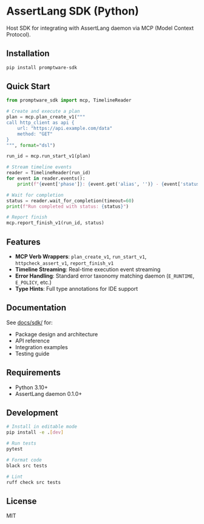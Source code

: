 # AssertLang SDK (Python)

Host SDK for integrating with AssertLang daemon via MCP (Model Context Protocol).

## Installation

```bash
pip install promptware-sdk
```

## Quick Start

```python
from promptware_sdk import mcp, TimelineReader

# Create and execute a plan
plan = mcp.plan_create_v1("""
call http_client as api {
    url: "https://api.example.com/data"
    method: "GET"
}
""", format="dsl")

run_id = mcp.run_start_v1(plan)

# Stream timeline events
reader = TimelineReader(run_id)
for event in reader.events():
    print(f"{event['phase']}: {event.get('alias', '')} - {event['status']}")

# Wait for completion
status = reader.wait_for_completion(timeout=60)
print(f"Run completed with status: {status}")

# Report finish
mcp.report_finish_v1(run_id, status)
```

## Features

- **MCP Verb Wrappers**: `plan_create_v1`, `run_start_v1`, `httpcheck_assert_v1`, `report_finish_v1`
- **Timeline Streaming**: Real-time execution event streaming
- **Error Handling**: Standard error taxonomy matching daemon (`E_RUNTIME`, `E_POLICY`, etc.)
- **Type Hints**: Full type annotations for IDE support

## Documentation

See [docs/sdk/](../../docs/sdk/) for:
- Package design and architecture
- API reference
- Integration examples
- Testing guide

## Requirements

- Python 3.10+
- AssertLang daemon 0.1.0+

## Development

```bash
# Install in editable mode
pip install -e .[dev]

# Run tests
pytest

# Format code
black src tests

# Lint
ruff check src tests
```

## License

MIT